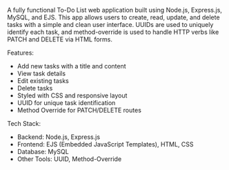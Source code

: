 A fully functional To-Do List web application built using Node.js, Express.js, MySQL, and EJS. This app allows users to create, read, update, and delete tasks with a simple and clean user interface. UUIDs are used to uniquely identify each task, and method-override is used to handle HTTP verbs like PATCH and DELETE via HTML forms.

Features:
 - Add new tasks with a title and content
 - View task details
 - Edit existing tasks
 - Delete tasks
 - Styled with CSS and responsive layout
 - UUID for unique task identification
 - Method Override for PATCH/DELETE routes

Tech Stack:
 - Backend: Node.js, Express.js
 - Frontend: EJS (Embedded JavaScript Templates), HTML, CSS
 - Database: MySQL
 - Other Tools: UUID, Method-Override

